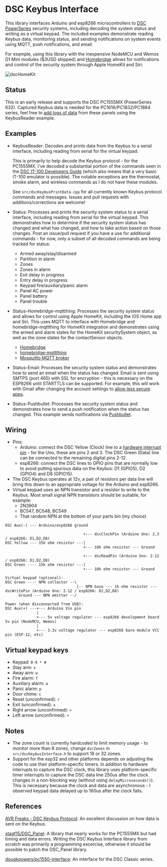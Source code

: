 # DSC Keybus Interface
This library interfaces Arduino and esp8266 microcontrollers to [DSC PowerSeries](http://www.dsc.com/dsc-security-products/g/PowerSeries/4) security systems, including decoding the system status and writing as a virtual keypad.  The included examples demonstrate reading Keybus data, monitoring status, and sending notifications on system events using MQTT, push notifications, and email.

For example, using this library with the inexpensive NodeMCU and Wemos D1 Mini modules ($3USD shipped) and [Homebridge](https://github.com/nfarina/homebridge) allows for notifications and control of the security system through Apple HomeKit and Siri:

![dscHomeKit](https://user-images.githubusercontent.com/12835671/39588413-5a99099a-4ec1-11e8-9a2e-e332fa2d6379.jpg)

## Status
This is an early release and supports the DSC PC1555MX (PowerSeries 632).  Captured Keybus data is needed for the PC1616/PC1832/PC1864 series, feel free to [add logs of data](https://github.com/taligentx/dscKeybusInterface/issues/2) from these panels using the KeybusReader example.

## Examples
* KeybusReader: Decodes and prints data from the Keybus to a serial interface, including reading from serial for the virtual keypad.

  This is primarily to help decode the Keybus protocol - for the PC1555MX, I've decoded a substantial portion of the commands seen in the [DSC IT-100 Developers Guide](http://cms.dsc.com/download.php?t=1&id=16238) (which also means that a very basic IT-100 emulator is possible).  The notable exceptions are the thermostat, smoke alarm, and wireless commands as I do not have these modules. 

  See `src/dscKeybusPrintData.cpp` for all currently known Keybus protocol commands and messages.  Issues and pull requests with additions/corrections are welcome!

* Status: Processes and prints the security system status to a serial interface, including reading from serial for the virtual keypad.  This demonstrates how to determine if the security system status has changed and what has changed, and how to take action based on those changes.  Post an issue/pull request if you have a use for additional commands - for now, only a subset of all decoded commands are being tracked for status:
  * Armed away/stay/disarmed
  * Partition in alarm
  * Zones
  * Zones in alarm
  * Exit delay in progress
  * Entry delay in progress
  * Keypad fire/auxiliary/panic alarm
  * Panel AC power
  * Panel battery
  * Panel trouble

* Status-Homebridge-mqttthing: Processes the security system status and allows for control using Apple HomeKit, including the iOS Home app and Siri.  This uses MQTT to interface with Homebridge and homebridge-mqttthing for HomeKit integration and demonstrates using the armed and alarm states for the HomeKit securitySystem object, as well as the zone states for the contactSensor objects.
  * [Homebridge](https://github.com/nfarina/homebridge)
  * [homebridge-mqttthing](https://github.com/arachnetech/homebridge-mqttthing)
  * [Mosquitto MQTT broker](https://mosquitto.org)

* Status-Email: Processes the security system status and demonstrates how to send an email when the status has changed. Email is sent using SMTPS (port 465) with SSL for encryption - this is necessary on the ESP8266 until STARTTLS can be supported.  For example, this will work with Gmail after changing the account settings to [allow less secure apps](https://support.google.com/accounts/answer/6010255).

* Status-Pushbullet:  Processes the security system status and demonstrates how to send a push notification when the status has changed. This example sends notifications via [Pushbullet](https://www.pushbullet.com).

## Wiring
* Pins:
  * Arduino: connect the DSC Yellow (Clock) line to a [hardware interrupt pin](https://www.arduino.cc/reference/en/language/functions/external-interrupts/attachinterrupt/) - for the Uno, these are pins 2 and 3.  The DSC Green (Data) line can be connected to the remaining digital pins 2-12.
  * esp8266: connect the DSC lines to GPIO pins that are normally low to avoid putting spurious data on the Keybus: D1 (GPIO5), D2 (GPIO4) and D8 (GPIO15).
* The DSC Keybus operates at 12v, a pair of resistors per data line will bring this down to an appropriate voltage for the Arduino and esp8266.
* Virtual keypad uses an NPN transistor and a resistor to write to the Keybus.  Most small signal NPN transistors should be suitable, for example:
  * 2N3904
  * BC547, BC548, BC549
  * That random NPN at the bottom of your parts bin (my choice)
  
```
DSC Aux(-) --- Arduino/esp8266 ground
  
                                   +--- dscClockPin (Arduino Uno: 2,3 / esp8266: D1,D2,D8)
DSC Yellow --- 15k ohm resistor ---|
                                   +--- 10k ohm resistor --- Ground

                                   +--- dscReadPin (Arduino Uno: 2-12 / esp8266: D1,D2,D8)
DSC Green ---- 15k ohm resistor ---|
                                   +--- 10k ohm resistor --- Ground

Virtual keypad (optional):
DSC Green ---- NPN collector --\
                                |-- NPN base --- 1k ohm resistor --- dscWritePin (Arduino Uno: 2-12 / esp8266: D1,D2,D8)
      Ground --- NPN emitter --/

Power (when disconnected from USB):
DSC Aux(+) ---+--- Arduino Vin pin
              |
              +--- 5v voltage regulator --- esp8266 development board 5v pin (NodeMCU, Wemos)
              |
              +--- 3.3v voltage regulator --- esp8266 bare module VCC pin (ESP-12, etc)
 ```
 
 ## Virtual keypad keys
 * Keypad: `0-9 * #` 
 * Stay arm: `s`
 * Away arm: `w`
 * Fire alarm: `f`
 * Auxiliary alarm: `a`
 * Panic alarm: `p`
 * Door chime: `c`
 * Reset (unconfirmed): `r`
 * Exit (unconfirmed): `x`
 * Right arrow (unconfirmed): `>`
 * Left arrow (unconfirmed): `<`
 
 ## Notes
 * The zone count is currently hardcoded to limit memory usage - to monitor more than 8 zones, change `dscZones` in `src/dscKeybusInterface.h` to support 16 or 32 zones.
 * Support for the esp32 and other platforms depends on adjusting the code to use their platform-specific timers.  In addition to hardware interrupts to capture the DSC clock, this library uses platform-specific timer interrupts to capture the DSC data line 250us after the clock changes in a non-blocking way (without using `delayMicroseconds()`).  This is necessary because the clock and data are asynchronous - I observed keypad data delayed up to 160us after the clock falls.

## References
[AVR Freaks - DSC Keybus Protocol](https://www.avrfreaks.net/forum/dsc-keybus-protocol): An excellent discussion on how data is sent on the Keybus.

[stagf15/DSC_Panel](https://github.com/stagf15/DSC_Panel): A library that nearly works for the PC1555MX but had timing and data errors.  Writing the DSC Keybus Interface library from scratch was primarily a programming excercise, otherwise it should be possible to patch the DSC_Panel library.

[dougkpowers/pc1550-interface](https://github.com/dougkpowers/pc1550-interface): An interface for the DSC Classic series.
